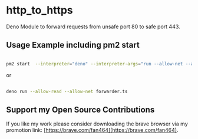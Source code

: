 # http_to_https

Deno Module to forward requests from unsafe port 80 to safe port 443.

## Usage Example including pm2 start
```sh

pm2 start  --interpreter="deno" --interpreter-args="run --allow-net --allow-read" forwarder.ts

```

or  

```sh
  
deno run --allow-read --allow-net forwarder.ts

```

## Support my Open Source Contributions  

If you like my work please consider downloading the brave browser via my promotion link: [https://brave.com/fan464](https://brave.com/fan464).  

![![](https://brave.com/fan464/)](https://brave.com/wp-content/uploads/2019/01/logotype-full-color.svg)

